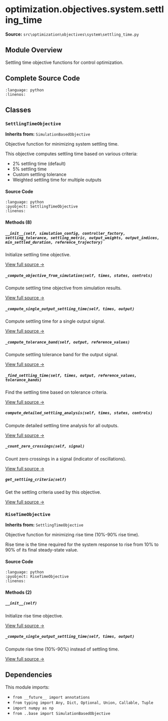 # optimization.objectives.system.settling_time

**Source:** `src\optimization\objectives\system\settling_time.py`

## Module Overview

Settling time objective functions for control optimization.

## Complete Source Code

```{literalinclude} ../../../src/optimization/objectives/system/settling_time.py
:language: python
:linenos:
```



## Classes

### `SettlingTimeObjective`

**Inherits from:** `SimulationBasedObjective`

Objective function for minimizing system settling time.

This objective computes settling time based on various criteria:
- 2% settling time (default)
- 5% settling time
- Custom settling tolerance
- Weighted settling time for multiple outputs

#### Source Code

```{literalinclude} ../../../src/optimization/objectives/system/settling_time.py
:language: python
:pyobject: SettlingTimeObjective
:linenos:
```

#### Methods (8)

##### `__init__(self, simulation_config, controller_factory, settling_tolerance, settling_metric, output_weights, output_indices, min_settled_duration, reference_trajectory)`

Initialize settling time objective.

[View full source →](#method-settlingtimeobjective-__init__)

##### `_compute_objective_from_simulation(self, times, states, controls)`

Compute settling time objective from simulation results.

[View full source →](#method-settlingtimeobjective-_compute_objective_from_simulation)

##### `_compute_single_output_settling_time(self, times, output)`

Compute settling time for a single output signal.

[View full source →](#method-settlingtimeobjective-_compute_single_output_settling_time)

##### `_compute_tolerance_band(self, output, reference_values)`

Compute settling tolerance band for the output signal.

[View full source →](#method-settlingtimeobjective-_compute_tolerance_band)

##### `_find_settling_time(self, times, output, reference_values, tolerance_bands)`

Find the settling time based on tolerance criteria.

[View full source →](#method-settlingtimeobjective-_find_settling_time)

##### `compute_detailed_settling_analysis(self, times, states, controls)`

Compute detailed settling time analysis for all outputs.

[View full source →](#method-settlingtimeobjective-compute_detailed_settling_analysis)

##### `_count_zero_crossings(self, signal)`

Count zero crossings in a signal (indicator of oscillations).

[View full source →](#method-settlingtimeobjective-_count_zero_crossings)

##### `get_settling_criteria(self)`

Get the settling criteria used by this objective.

[View full source →](#method-settlingtimeobjective-get_settling_criteria)



### `RiseTimeObjective`

**Inherits from:** `SettlingTimeObjective`

Objective function for minimizing rise time (10%-90% rise time).

Rise time is the time required for the system response to rise from
10% to 90% of its final steady-state value.

#### Source Code

```{literalinclude} ../../../src/optimization/objectives/system/settling_time.py
:language: python
:pyobject: RiseTimeObjective
:linenos:
```

#### Methods (2)

##### `__init__(self)`

Initialize rise time objective.

[View full source →](#method-risetimeobjective-__init__)

##### `_compute_single_output_settling_time(self, times, output)`

Compute rise time (10%-90%) instead of settling time.

[View full source →](#method-risetimeobjective-_compute_single_output_settling_time)



## Dependencies

This module imports:

- `from __future__ import annotations`
- `from typing import Any, Dict, Optional, Union, Callable, Tuple`
- `import numpy as np`
- `from ..base import SimulationBasedObjective`
